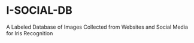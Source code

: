 # I-SOCIAL-DB
A Labeled Database of Images Collected from Websites and Social Media for Iris Recognition
